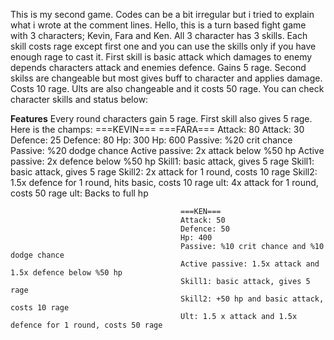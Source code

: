 This is my second game. Codes can be a bit irregular but i tried to explain what i wrote at the comment lines.
Hello, this is a turn based fight game with 3 characters; Kevin, Fara and Ken. All 3 character has 3 skills. Each skill costs rage except first one and you can use
the skills only if you have enough rage to cast it.
First skill is basic attack which damages to enemy depends characters attack and enemies defence. Gains 5 rage.
Second skilss are changeable but most gives buff to character and applies damage. Costs 10 rage.
Ults are also changeable and it costs 50 rage. You can check character skills and status below:

**********Features**********
Every round characters gain 5 rage. First skill also gives 5 rage. Here is the champs:
===KEVIN===                                                                     ===FARA===
Attack: 80                                                                      Attack: 30
Defence: 25                                                                     Defence: 80
Hp: 300                                                                         Hp: 600
Passive: %20 crit chance                                                        Passive: %20 dodge chance
Active passive: 2x attack below %50 hp                                          Active passive: 2x defence below %50 hp
Skill1: basic attack, gives 5 rage                                              Skill1: basic attack, gives 5 rage
Skill2: 2x attack for 1 round, costs 10 rage                                    Skill2: 1.5x defence for 1 round, hits basic, costs 10 rage
ult: 4x attack for 1 round, costs 50 rage                                       ult: Backs to full hp
                                      
                                      
                                      
                                          ===KEN===                                     
                                          Attack: 50
                                          Defence: 50
                                          Hp: 400
                                          Passive: %10 crit chance and %10 dodge chance
                                          Active passive: 1.5x attack and 1.5x defence below %50 hp
                                          Skill1: basic attack, gives 5 rage
                                          Skill2: +50 hp and basic attack, costs 10 rage
                                          Ult: 1.5 x attack and 1.5x defence for 1 round, costs 50 rage
